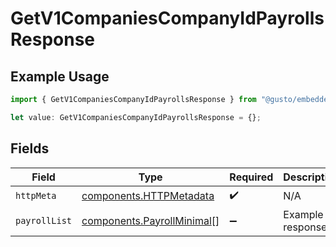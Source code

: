 # GetV1CompaniesCompanyIdPayrollsResponse

## Example Usage

```typescript
import { GetV1CompaniesCompanyIdPayrollsResponse } from "@gusto/embedded-api/models/operations/getv1companiescompanyidpayrolls.js";

let value: GetV1CompaniesCompanyIdPayrollsResponse = {};
```

## Fields

| Field                                                                    | Type                                                                     | Required                                                                 | Description                                                              |
| ------------------------------------------------------------------------ | ------------------------------------------------------------------------ | ------------------------------------------------------------------------ | ------------------------------------------------------------------------ |
| `httpMeta`                                                               | [components.HTTPMetadata](../../models/components/httpmetadata.md)       | :heavy_check_mark:                                                       | N/A                                                                      |
| `payrollList`                                                            | [components.PayrollMinimal](../../models/components/payrollminimal.md)[] | :heavy_minus_sign:                                                       | Example response                                                         |